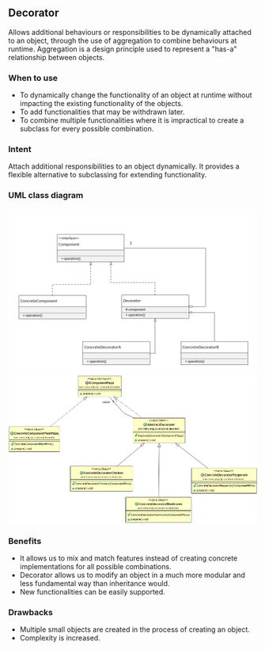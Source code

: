 ## Decorator
Allows additional behaviours or responsibilities to be dynamically attached to an object, through the use of aggregation to combine behaviours at runtime. Aggregation is a design principle used to represent a "has-a" relationship between objects.

### When to use
- To dynamically change the functionality of an object at runtime without impacting the 
existing functionality of the objects.
- To add functionalities that may be withdrawn later.
- To combine multiple functionalities where it is impractical to create 
a subclass for every possible combination.

### Intent
Attach additional responsibilities to an object dynamically. It provides a flexible
alternative to subclassing for extending functionality.

### UML class diagram
![Decorator UML](https://github.com/tramyardg/tramyardg-gof-dp/blob/master/src/main/java/com/tramyardg/dp/structural/decorator/decorator_UML.png)
![Decorator](https://github.com/tramyardg/tramyardg-gof-dp/blob/master/src/main/java/com/tramyardg/dp/structural/decorator/pizza_decorator_UML.png)


### Benefits
- It allows us to mix and match features instead of creating concrete implementations 
for all possible combinations.
- Decorator allows us to modify an object in a much more modular and less fundamental
way than inheritance would.
- New functionalities can be easily supported.

### Drawbacks
- Multiple small objects are created in the process of creating an object.
- Complexity is increased.